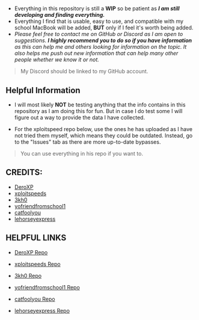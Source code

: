 #  
- Everything in this repository is still a **WIP** so be patient as ***I am still developing and finding everything.***
- Everything I find that is usable, easy to use, and compatible with my school MacBook will be added, **BUT** only if I feel it's worth being added.
- _Please feel free to contact me on GitHub or Discord as I am open to suggestions. **I highly recommend you to do so if you have information** as this can help me and others looking for information on the topic. It also helps me push out new information that can help many other people whether we know it or not._
> My Discord should be linked to my GitHub account. 

## Helpful Information
* I will most likely **NOT** be testing anything that the info contains in this repository as I am doing this for fun. But in case I do test some I will figure out a way to provide the data I have collected.

* For the xploitspeed repo below, ***<DO> </NOT>*** use the ones he has uploaded as I have not tried them myself, which means they could be outdated. Instead, go to the "Issues" tab as there are more up-to-date bypasses.
> You can use everything in his repo if you want to.



## CREDITS:
- [DeroXP](https://github.com/DeroXP)
- [xploitspeeds](https://github.com/xploitspeeds)
- [3kh0](https://github.com/3kh0)
- [yofriendfromschool1](https://github.com/yofriendfromschool1)
- [catfoolyou](https://github.com/catfoolyou)
- [lehorseyexpress](https://github.com/lehorseyexpress)




## HELPFUL LINKS
- [DeroXP Repo](https://github.com/DeroXP/evading-school-blockers)
* [xploitspeeds Repo](https://github.com/xploitspeeds/Bookmarklet-Hacks-For-School) 
+ [3kh0 Repo](https://github.com/3kh0/ext-remover)
- [yofriendfromschool1 Repo](https://github.com/yofriendfromschool1/School-Bypass)
* [catfoolyou Repo](https://github.com/catfoolyou/Block-Bypass)
+ [lehorseyexpress Repo](https://github.com/lehorseyexpress/lehorseyexpress.github.io)
